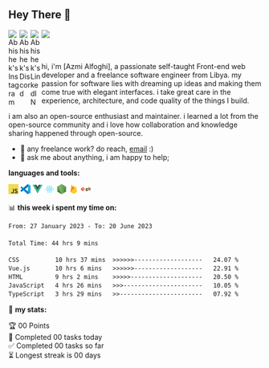 ## Hey There 👋
<a href="https://www.instagram.com/azmi_elfoghi/">
  <img align="left" alt="Abhishek's Instagram" width="22px" src="https://raw.githubusercontent.com/hussainweb/hussainweb/main/icons/instagram.png" />
</a>
<a href="https://discord.gg/4NHrjP9e">
  <img align="left" alt="Abhishek's Discord" width="22px" src="https://raw.githubusercontent.com/peterthehan/peterthehan/master/assets/discord.svg" />
</a>
<a href="https://www.linkedin.com/in/azmi-alwerfalli-3b393575/">
  <img align="left" alt="Abhishek's LinkedIN" width="22px" src="https://raw.githubusercontent.com/peterthehan/peterthehan/master/assets/linkedin.svg" />
</a>

![](https://visitor-badge.glitch.me/badge?page_id=azmialwerfalli.azmialwerfalli)

<br />

hi, i'm [Azmi Alfoghi], a passionate self-taught Front-end web developer and a freelance software engineer from Libya. my passion for software lies with dreaming up ideas and making them come true with elegant interfaces. i take great care in the experience, architecture, and code quality of the things I build.

i am also an open-source enthusiast and maintainer. i learned a lot from the open-source community and i love how collaboration and knowledge sharing happened through open-source.

- 💼 any freelance work? do reach, [email](mailto:azmi.alwerfalli@gmail.com) :)
- 💬 ask me about anything, i am happy to help;

**languages and tools:**  

<code><img height="20" src="https://raw.githubusercontent.com/github/explore/80688e429a7d4ef2fca1e82350fe8e3517d3494d/topics/javascript/javascript.png"></code>
<code><img height="20" src="https://raw.githubusercontent.com/github/explore/80688e429a7d4ef2fca1e82350fe8e3517d3494d/topics/vscode/vscode.png"></code>
<code><img height="20" src="https://raw.githubusercontent.com/github/explore/80688e429a7d4ef2fca1e82350fe8e3517d3494d/topics/vue/vue.png"></code>
<code><img height="20" src="https://raw.githubusercontent.com/github/explore/80688e429a7d4ef2fca1e82350fe8e3517d3494d/topics/react/react.png"></code>
<code><img height="20" src="https://raw.githubusercontent.com/github/explore/80688e429a7d4ef2fca1e82350fe8e3517d3494d/topics/nodejs/nodejs.png"></code>
<code><img height="20" src="https://raw.githubusercontent.com/github/explore/80688e429a7d4ef2fca1e82350fe8e3517d3494d/topics/firebase/firebase.png"></code>
<code><img height="20" src="https://raw.githubusercontent.com/github/explore/80688e429a7d4ef2fca1e82350fe8e3517d3494d/topics/git/git.png"></code>
<!-- <code><img height="20" src="https://raw.githubusercontent.com/github/explore/80688e429a7d4ef2fca1e82350fe8e3517d3494d/topics/cpp/cpp.png"></code> -->
<!-- <code><img height="20" src="https://raw.githubusercontent.com/github/explore/80688e429a7d4ef2fca1e82350fe8e3517d3494d/topics/mysql/mysql.png"></code> -->
📊 **this week i spent my time on:**
<!--START_SECTION:waka-->

```txt
From: 27 January 2023 - To: 20 June 2023

Total Time: 44 hrs 9 mins

CSS          10 hrs 37 mins  >>>>>>-------------------   24.07 %
Vue.js       10 hrs 6 mins   >>>>>>-------------------   22.91 %
HTML         9 hrs 2 mins    >>>>>--------------------   20.50 %
JavaScript   4 hrs 26 mins   >>>----------------------   10.05 %
TypeScript   3 hrs 29 mins   >>-----------------------   07.92 %
```

<!--END_SECTION:waka-->


🚧 **my stats:**
<!-- TODO-IST:START -->
🏆  00 Points           
🌸  Completed 00 tasks today           
✅  Completed 00 tasks so far           
⏳  Longest streak is 00 days
<!-- TODO-IST:END -->




